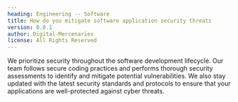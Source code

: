 ```yaml
---
heading: Engineering -- Software
title: How do you mitigate software application security threats
version: 0.0.1
author: Digital-Mercenaries
license: All Rights Reserved
---
```



We prioritize security throughout the software development lifecycle.  Our team
follows secure coding practices and performs thorough security assessments to
identify and mitigate potential vulnerabilities.  We also stay updated with the
latest security standards and protocols to ensure that your applications are
well-protected against cyber threats.

